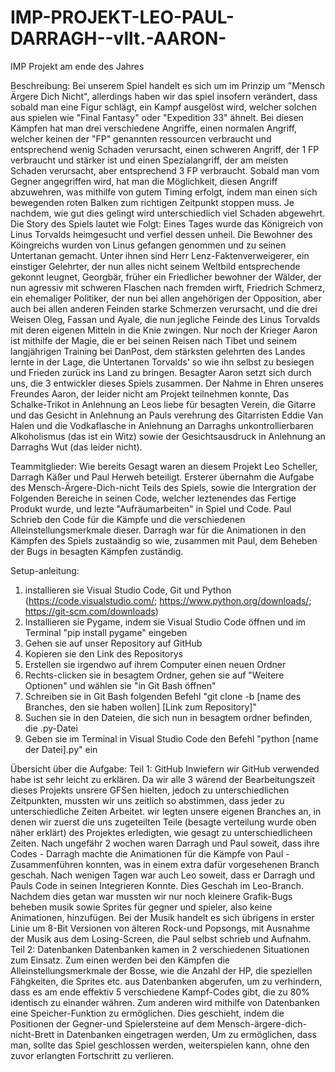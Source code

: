 # IMP-PROJEKT-LEO-PAUL-DARRAGH--vllt.-AARON-
IMP Projekt am ende des Jahres

Beschreibung: 
Bei unserem Spiel handelt es sich um im Prinzip um "Mensch Ärgere Dich Nicht", allerdings haben wir das spiel insofern verändert, dass sobald man eine Figur schlägt, ein Kampf ausgelöst wird, welcher solchen aus spielen wie "Final Fantasy" oder "Expedition 33" ähnelt. Bei diesen Kämpfen hat man drei verschiedene Angriffe, einen normalen Angriff, welcher keinen der "FP" genannten ressourcen verbraucht und entsprechend wenig Schaden verursacht, einen schweren Angriff, der 1 FP verbraucht und stärker ist und einen Spezialangriff, der am meisten Schaden verursacht, aber entsprechend 3 FP verbraucht. Sobald man vom Gegner angegriffen wird, hat man die Möglichkeit, diesen Angriff abzuwehren, was mithilfe von gutem Timing erfolgt, indem man einen sich bewegenden roten Balken zum richtigen Zeitpunkt stoppen muss. Je nachdem, wie gut dies gelingt wird unterschiedlich viel Schaden abgewehrt. Die Story des Spiels lautet wie Folgt: Eines Tages wurde das Königreich von Linus Torvalds heimgesucht und verfiel dessen unheil. Die Bewohner des Köingreichs wurden von Linus gefangen genommen und zu seinen Untertanan gemacht. Unter ihnen sind Herr Lenz-Faktenverweigerer, ein einstiger Gelehrter, der nun alles nicht seinem Weltbild entsprechende gekonnt leugnet, Georgbär, früher ein Friedlicher bewohner der Wälder, der nun agressiv mit schweren Flaschen nach fremden wirft, Friedrich Schmerz, ein ehemaliger Politiker, der nun bei allen angehörigen der Opposition, aber auch bei allen anderen Feinden starke Schmerzen verursacht, und die drei Weisen Oleg, Fassan und Ayale, die nun jegliche Feinde des Linus Torvalds mit deren eigenen Mitteln in die Knie zwingen. Nur noch der Krieger Aaron ist mithilfe der Magie, die er bei seinen Reisen nach Tibet und seinem langjährigen Training bei DanPost, dem stärksten gelehrten des Landes lernte in der Lage, die Untertanen Torvalds' so wie ihn selbst zu besiegen und Frieden zurück ins Land zu bringen.
Besagter Aaron setzt sich durch uns, die 3 entwickler dieses Spiels zusammen. Der Nahme in Ehren unseres Freundes Aaron, der leider nicht am Projekt teilnehmen konnte, Das Schalke-Trikot in Anlehnung an Leos liebe für besagten Verein, die Gitarre und das Gesicht in Anlehnung an Pauls verehrung des Gitarristen Eddie Van Halen und die Vodkaflasche in Anlehnung an Darraghs unkontrollierbaren Alkoholismus (das ist ein Witz) sowie der Gesichtsausdruck in Anlehnung an Darraghs Wut (das leider nicht).

Teammitglieder:
Wie bereits Gesagt waren an diesem Projekt Leo Scheller, Darragh Käßer und Paul Herweh beteiligt. Ersterer übernahm die Aufgabe des Mensch-Ärgere-Dich-nicht Teils des Spiels, sowie die Intergration der Folgenden Bereiche in seinen Code, welcher leztenendes das Fertige Produkt wurde, und lezte "Aufräumarbeiten" in Spiel und Code. Paul Schrieb den Code für die Kämpfe und die verschiedenen Alleinstellungsmerkmale dieser. Darragh war für die Animationen in den Kämpfen des Spiels zustaändig so wie, zusammen mit Paul, dem Beheben der Bugs in besagten Kämpfen zuständig.

Setup-anleitung:
1. installieren sie Visual Studio Code, Git und Python (https://code.visualstudio.com/; https://www.python.org/downloads/; https://git-scm.com/downloads)
2. Installieren sie Pygame, indem sie Visual Studio Code öffnen und im Terminal "pip install pygame" eingeben
3. Gehen sie auf unser Repository auf GitHub
4. Kopieren sie den Link des Repositorys
5. Erstellen sie irgendwo auf ihrem Computer einen neuen Ordner
6. Rechts-clicken sie in besagtem Ordner, gehen sie auf "Weitere Optionen" und wählen sie "in Git Bash öffnen"
7. Schreiben sie in Git Bash folgenden Befehl "git clone -b [name des Branches, den sie haben wollen] [Link zum Repository]"
8. Suchen sie in den Dateien, die sich nun in besagtem ordner befinden, die .py-Datei
9. Geben sie im Terminal in Visual Studio Code den Befehl "python [name der Datei].py" ein

Übersicht über die Aufgabe:
Teil 1: GitHub
Inwiefern wir GitHub verwended habe ist sehr leicht zu erklären. Da wir alle 3 wärend der Bearbeitungszeit dieses Projekts unsrere GFSen hielten, jedoch zu unterschiedlichen Zeitpunkten, mussten wir uns zeitlich so abstimmen, dass jeder zu unterschiedliche Zeiten Arbeitet. wir legten unsere eigenen Branches an, in denen wir zuerst die uns zugeteilten Teile (besagte verteilung wurde oben näher erklärt) des Projektes erledigten, wie gesagt zu unterschiedlicheen Zeiten. Nach ungefähr 2 wochen waren Darragh und Paul soweit, dass ihre Codes - Darragh machte die Animationen für die Kämpfe von Paul - Zusammenführen konnten, was in einem extra dafür vorgesehenen Branch geschah. Nach wenigen Tagen war auch Leo soweit, dass er Darragh und Pauls Code in seinen Integrieren Konnte. Dies Geschah im Leo-Branch. Nachdem dies getan war mussten wir nur noch kleinere Grafik-Bugs beheben musik sowie Sprites für gegner und spieler, also keine Animationen, hinzufügen. Bei der Musik handelt es sich übrigens in erster Linie um 8-Bit Versionen von älteren Rock-und Popsongs, mit Ausnahme der Musik aus dem Losing-Screen, die Paul selbst schrieb und Aufnahm. 
Teil 2: Datenbanken
Datenbanken kamen in 2 verschiedenen Situationen zum Einsatz. Zum einen werden bei den Kämpfen die Alleinstellungsmerkmale der Bosse, wie die Anzahl der HP, die speziellen Fähgkeiten, die Sprites etc. aus Datenbanken abgerufen, um zu verhindern, dass es am ende effektiv 5 verschiedene Kampf-Codes gibt, die zu 80% identisch zu einander währen. Zum anderen wird mithilfe von Datenbanken eine Speicher-Funktion zu ermöglichen. Dies geschieht, indem die Positionen der Gegner-und Spielersteine auf dem Mensch-ärgere-dich-nicht-Brett in Datenbanken eingetragen werden, Um zu ermöglichen, dass man, sollte das Spiel geschlossen werden, weiterspielen kann, ohne den zuvor erlangten Fortschritt zu verlieren. 